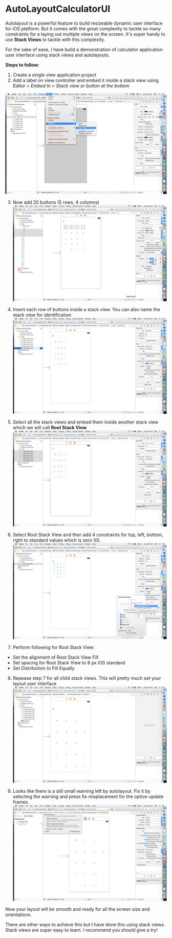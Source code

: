 # AutoLayoutCalculatorUI

Autolayout is a powerful feature to build resizeable dynamic user interface for iOS platform. But it comes with the great complexity to tackle so many constraints for a laying out multiple views on the screen. It's super handy to use **Stack Views** to tackle with this complexity.

For the sake of ease, I have build a demonstration of calculator application user interface using stack views and autolayouts.


**Steps to follow:**

1. Create a single view application project
2. Add a label on view controller and embed it inside a stack view using *Editor > Embed In > Stack view or button at the bottom*

![Alt text](/screenshots/al1.png?raw=true "Embed inside stack view")

3. Now add 20 buttons (5 rows, 4 columns)
![Alt text](/screenshots/al2.png?raw=true "Embed inside stack view")

4. Insert each row of buttons inside a stack view. You can also name the stack view for identification
![Alt text](/screenshots/al3.png?raw=true "Embed inside stack view")

5. Select all the stack views and embed them inside another stack view which we will call **Root Stack View**
![Alt text](/screenshots/al4.png?raw=true "Embed inside stack view")

6. Select Root Stack View and then add 4 constraints for top, left, bottom, right to standard values which is zero (0).
![Alt text](/screenshots/al5.png?raw=true "Embed inside stack view")

7. Perform following for Root Stack View:
  - Set the alignment of Root Stack View Fill
  - Set spacing for Root Stack View to 8 px iOS standard
  - Set Distribution to Fill Equally
8. Repease step 7 for all child stack views. This will pretty much set your layout user interface
![Alt text](/screenshots/al6.png?raw=true "Embed inside stack view")

9. Looks like there is a still small warning left by autolayout. Fix it by selecting the warning and press fix misplacement for the option update frames.
![Alt text](/screenshots/al7.png?raw=true "Embed inside stack view")

Now your layout will be smooth and ready for all the screen size and orientations.

There are other ways to achieve this but I have done this using stack views. Stack views are super easy to learn. I recommend you should give a try!
